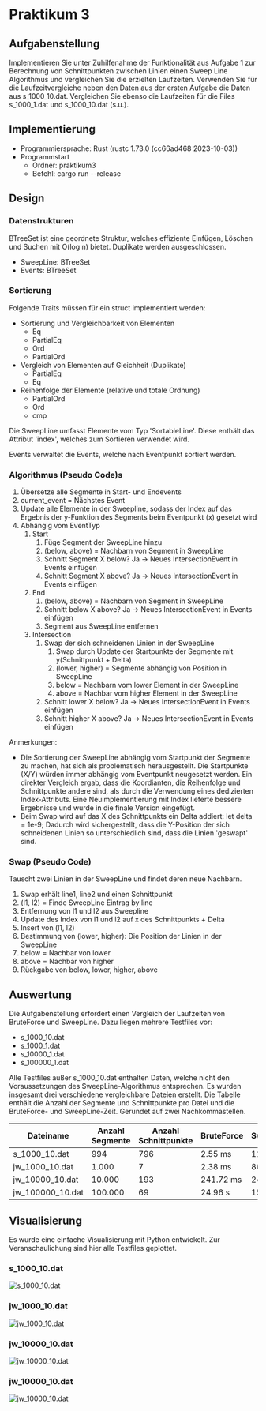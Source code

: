# Praktikum 3

## Aufgabenstellung
Implementieren Sie unter Zuhilfenahme der Funktionalität aus Aufgabe 1 zur Berechnung von Schnittpunkten zwischen Linien einen Sweep Line Algorithmus und vergleichen Sie die erzielten Laufzeiten. Verwenden Sie für die Laufzeitvergleiche neben den Daten aus der ersten Aufgabe die Daten aus s_1000_10.dat. Vergleichen Sie ebenso die Laufzeiten für die Files s_1000_1.dat und s_1000_10.dat (s.u.).

## Implementierung
- Programmiersprache: Rust (rustc 1.73.0 (cc66ad468 2023-10-03))
- Programmstart
  - Ordner: praktikum3
  - Befehl: cargo run --release

## Design

### Datenstrukturen
BTreeSet ist eine geordnete Struktur, welches effiziente Einfügen, Löschen und Suchen mit O(log n) bietet. Duplikate werden ausgeschlossen.

- SweepLine: BTreeSet<SortableLine>
- Events: BTreeSet<Event>

### Sortierung
Folgende Traits müssen für ein struct implementiert werden:
- Sortierung und Vergleichbarkeit von Elementen
  - Eq
  - PartialEq
  - Ord
  - PartialOrd
- Vergleich von Elementen auf Gleichheit (Duplikate)
  - PartialEq
  - Eq
- Reihenfolge der Elemente (relative und totale Ordnung)
  - PartialOrd
  - Ord
  - cmp

Die SweepLine umfasst Elemente vom Typ 'SortableLine'. Diese enthält das Attribut 'index', welches zum Sortieren verwendet wird. 

Events verwaltet die Events, welche nach Eventpunkt sortiert werden.

### Algorithmus (Pseudo Code)s
1. Übersetze alle Segmente in Start- und Endevents
2. current_event = Nächstes Event
3. Update alle Elemente in der Sweepline, sodass der Index auf das Ergebnis der y-Funktion des Segments beim Eventpunkt (x) gesetzt wird
4. Abhängig vom EventTyp
   1. Start
      1. Füge Segment der SweepLine hinzu
      2. (below, above) = Nachbarn von Segment in SweepLine
      3. Schnitt Segment X below? Ja -> Neues IntersectionEvent in Events einfügen
      4. Schnitt Segment X above? Ja -> Neues IntersectionEvent in Events einfügen
   2. End
      1. (below, above) = Nachbarn von Segment in SweepLine
      2. Schnitt below X above? Ja -> Neues IntersectionEvent in Events einfügen
      3. Segment aus SweepLine entfernen
   3. Intersection
      1. Swap der sich schneidenen Linien in der SweepLine
         1. Swap durch Update der Startpunkte der Segmente mit y(Schnittpunkt + Delta)
         2. (lower, higher) = Segmente abhängig von Position in SweepLine
         3. below = Nachbarn vom lower Element in der SweepLine
         4. above = Nachbar vom higher Element in der SweepLine
      2. Schnitt lower X below? Ja -> Neues IntersectionEvent in Events einfügen
      3. Schnitt higher X above? Ja -> Neues IntersectionEvent in Events einfügen

Anmerkungen:
- Die Sortierung der SweepLine abhängig vom Startpunkt der Segmente zu machen, hat sich als problematisch herausgestellt. Die Startpunkte (X/Y) würden immer abhängig vom Eventpunkt neugesetzt werden. Ein direkter Vergleich ergab, dass die Koordianten, die Reihenfolge und Schnittpunkte andere sind, als durch die Verwendung eines dedizierten Index-Attributs. Eine Neuimplementierung mit Index lieferte bessere Ergebnisse und wurde in die finale Version eingefügt.
- Beim Swap wird auf das X des Schnittpunkts ein Delta addiert: let delta = 1e-9; Dadurch wird sichergestellt, dass die Y-Position der sich schneidenen Linien so unterschiedlich sind, dass die Linien 'geswapt' sind.

### Swap (Pseudo Code)
Tauscht zwei Linien in der SweepLine und findet deren neue Nachbarn.

1. Swap erhält line1, line2 und einen Schnittpunkt
2. (l1, l2) = Finde SweepLine Eintrag by line
3. Entfernung von l1 und l2 aus Sweepline
4. Update des Index von l1 und l2 auf x des Schnittpunkts + Delta
5. Insert von (l1, l2)
6. Bestimmung von (lower, higher): Die Position der Linien in der SweepLine
7. below = Nachbar von lower
8. above = Nachbar von higher
9. Rückgabe von below, lower, higher, above


## Auswertung
Die Aufgabenstellung erfordert einen Vergleich der Laufzeiten von BruteForce und SweepLine. Dazu liegen mehrere Testfiles vor:
- s_1000_10.dat
- s_1000_1.dat
- s_10000_1.dat
- s_100000_1.dat

Alle Testfiles außer s_1000_10.dat enthalten Daten, welche nicht den Voraussetzungen des SweepLine-Algorithmus entsprechen. Es wurden insgesamt drei verschiedene vergleichbare Dateien erstellt. Die Tabelle enthält die Anzahl der Segmente und Schnittpunkte pro Datei und die BruteForce- und SweepLine-Zeit. Gerundet auf zwei Nachkommastellen.

| Dateiname   | Anzahl Segmente | Anzahl Schnittpunkte | BruteForce | SweepLine |
|-------------|------------------|----------------------|------------|-----------|
| s_1000_10.dat     | 994             | 796                | 2.55 ms        | 11.74 ms
| jw_1000_10.dat    | 1.000            | 7                  | 2.38 ms        | 867.50 µs
| jw_10000_10.dat   | 10.000             | 193                | 241.72 ms      | 24.85 ms
| jw_100000_10.dat  | 100.000             | 69                 | 24.96 s     | 153.13 ms

## Visualisierung
Es wurde eine einfache Visualisierung mit Python entwickelt. Zur Veranschaulichung sind hier alle Testfiles geplottet.

### s_1000_10.dat
![s_1000_10.dat](s_1000_10.png "s_1000_10.dat")
### jw_1000_10.dat
![jw_1000_10.dat](jw_1000_10.png "jw_1000_10.dat")
### jw_10000_10.dat
![jw_10000_10.dat](jw_10000_10.png "jw_10000_10.dat")
### jw_10000_10.dat
![jw_10000_10.dat](jw_100000_10.png "jw_100000_10.dat")